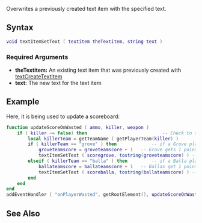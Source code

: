 Overwrites a previously created text item with the specified text.

Syntax
------

``` lua
void textItemSetText ( textitem theTextitem, string text )
```

### Required Arguments

-   **theTextitem:** An existing text item that was previously created with [textCreateTextItem](/docs/textCreateTextItem.md "wikilink")
-   **text:** The new text for the text item

Example
-------

Here, it is being used to update a scoreboard:

``` lua
function updateScoreOnWasted ( ammo, killer, weapon )
    if ( killer ~= false) then                            -- Check to see if anything killed the player
        local killerTeam = getTeamName ( getPlayerTeam(killer) )
        if ( killerTeam == "grove" ) then             -- if a Grove player scored the kill
            groveteamscore = groveteamscore + 1   -- Grove gets 1 point
            textItemSetText ( scoregrove, tostring(groveteamscore) ) -- Update scoreboard.
        elseif ( killerTeam == "balla" ) then         -- if a Balla player scored the kill
            ballateamscore = ballateamscore + 1   -- Ballas get 1 point
            textItemSetText ( scoreballa, tostring(ballateamscore) ) -- Update scoreboard.
        end
    end
end
addEventHandler ( "onPlayerWasted", getRootElement(), updateScoreOnWasted )
```

See Also
--------
